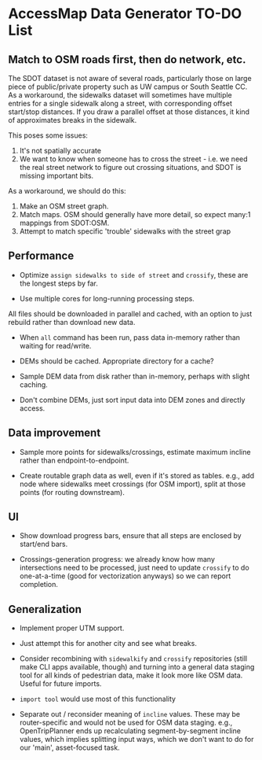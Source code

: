 # AccessMap Data Generator TO-DO List

## Match to OSM roads first, then do network, etc.

The SDOT dataset is not aware of several roads, particularly those on large
piece of public/private property such as UW campus or South Seattle CC. As a
workaround, the sidewalks dataset will sometimes have multiple entries for a
single sidewalk along a street, with corresponding offset start/stop distances.
If you draw a parallel offset at those distances, it kind of approximates
breaks in the sidewalk.

This poses some issues:

1. It's not spatially accurate
2. We want to know when someone has to cross the street - i.e. we need the
real street network to figure out crossing situations, and SDOT is missing
important bits.

As a workaround, we should do this:
1. Make an OSM street graph.
2. Match maps. OSM should generally have more detail, so expect many:1 mappings
from SDOT:OSM.
3. Attempt to match specific 'trouble' sidewalks with the street grap

## Performance

- Optimize `assign sidewalks to side of street` and `crossify`, these are the
longest steps by far.

- Use multiple cores for long-running processing steps.

 All files should be downloaded in parallel and cached, with an option to
just rebuild rather than download new data.

- When `all` command has been run, pass data in-memory rather than waiting for
read/write.

- DEMs should be cached. Appropriate directory for a cache?

- Sample DEM data from disk rather than in-memory, perhaps with slight caching.

- Don't combine DEMs, just sort input data into DEM zones and directly access.

## Data improvement

- Sample more points for sidewalks/crossings, estimate maximum incline rather
than endpoint-to-endpoint.

- Create routable graph data as well, even if it's stored as tables. e.g.,
add node where sidewalks meet crossings (for OSM import), split at those
points (for routing downstream).

## UI

- Show download progress bars, ensure that all steps are enclosed by start/end
bars.

- Crossings-generation progress: we already know how many intersections need to
be processed, just need to update `crossify` to do one-at-a-time (good for
vectorization anyways) so we can report completion.

## Generalization

- Implement proper UTM support.

- Just attempt this for another city and see what breaks.

- Consider recombining with `sidewalkify` and `crossify` repositories (still
make CLI apps available, though) and turning into a general data staging tool
for all kinds of pedestrian data, make it look more like OSM data. Useful for
future imports.

- `import tool` would use most of this functionality

- Separate out / reconsider meaning of `incline` values. These may be
router-specific and would not be used for OSM data staging. e.g.,
OpenTripPlanner ends up recalculating segment-by-segment incline values, which
implies splitting input ways, which we don't want to do for our 'main',
asset-focused task.
